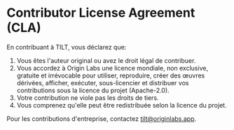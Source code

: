 # Contributor License Agreement (CLA)

En contribuant à TILT, vous déclarez que:

1. Vous êtes l'auteur original ou avez le droit légal de contribuer.
2. Vous accordez à Origin Labs une licence mondiale, non exclusive, gratuite et irrévocable pour utiliser, reproduire, créer des œuvres dérivées, afficher, exécuter, sous-licencier et distribuer vos contributions sous la licence du projet (Apache-2.0).
3. Votre contribution ne viole pas les droits de tiers.
4. Vous comprenez qu'elle peut être redistribuée selon la licence du projet.

Pour les contributions d'entreprise, contactez tilt@originlabs.app.
